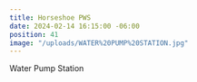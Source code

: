 ```yaml
---
title: Horseshoe PWS
date: 2024-02-14 16:15:00 -06:00
position: 41
image: "/uploads/WATER%20PUMP%20STATION.jpg"
---
```


Water Pump Station